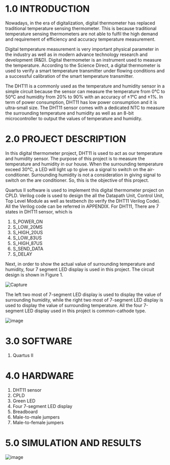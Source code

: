 # 1.0 INTRODUCTION
Nowadays, in the era of digitalization, digital thermometer has replaced traditional temperature sensing thermometer. 
This is because traditional temperature sensing thermometers are not able to fulfil the high demand and requirement of 
efficiency and accuracy temperature measurement.
  
Digital temperature measurement is very important physical parameter in the industry as well as in modern advance 
technology research and development (R&D). Digital thermometer is an instrument used to measure the temperature. According 
to the Science Direct, a digital thermometer is used to verify a smart temperature transmitter under flowing conditions 
and a successful calibration of the smart temperature transmitter. 

The DHT11 is a commonly used as the temperature and humidity sensor in a simple circuit because the sensor can measure 
the temperature from 0°C to 50°C and humidity from 20% to 90% with an accuracy of ±1°C and ±1%. In term of power consumption, 
DHT11 has low power consumption and it is ultra-small size. The DHT11 sensor comes with a dedicated NTC to measure the 
surrounding temperature and humidity as well as an 8-bit microcontroller to output the values of temperature and humidity. 

# 2.0 PROJECT DESCRIPTION
In this digital thermometer project, DHT11 is used to act as our temperature and humidity sensor. The purpose of this 
project is to measure the temperature and humidity in our house. When the surrounding temperature exceed 30°C, a LED will 
light up to give us a signal to switch on the air-conditioner. Surrounding humidity is not a consideration in giving signal 
to switch on the are conditioner. So, this is the objective of this project.

Quartus II software is used to implement this digital thermometer project on CPLD. Verilog code is used to design the all 
the Datapath Unit, Control Unit, Top Level Module as well as testbench (to verify the DHT11 Verilog Code). All the Verilog 
code can be referred in APPENDIX. For DHT11, There are 7 states in DHT11 sensor, which is 
1.	S_POWER_ON 
2.	S_LOW_20MS 
3.	S_HIGH_20US 
4.	S_LOW_83US
5.	S_HIGH_87US
6.	S_SEND_DATA 
7.	S_DELAY

Next, in order to show the actual value of surrounding temperature and humidity, four 7 segment LED display is used in this 
project. The circuit design is shown in Figure 1.

![Capture](https://user-images.githubusercontent.com/87258961/125189937-3d23c880-e26d-11eb-9304-11e55d27170a.PNG)

The left two most of 7-segment LED display is used to display the value of surrounding humidity, while the right two most of 
7-segment LED display is used to display the value of surrounding temperature. All the four 7-segment LED display used in 
this project is common-cathode type. 

![image](https://user-images.githubusercontent.com/87258961/125189988-83792780-e26d-11eb-908a-36cbf3b5ee4a.png)

# 3.0 SOFTWARE
1.	Quartus II

# 4.0	HARDWARE
1.	DHT11 sensor
2.	CPLD
3.	Green LED
4.	Four 7-segment LED display
5.	Breadboard
6.	Male-to-male jumpers
7.	Male-to-female jumpers

# 5.0 SIMULATION AND RESULTS

![image](https://user-images.githubusercontent.com/87258961/125190151-2b8ef080-e26e-11eb-9bc5-adcb7fa43a5f.png)
